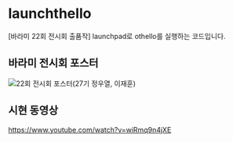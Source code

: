 # launchthello
[바라미 22회 전시회 출품작] launchpad로 othello를 실행하는 코드입니다. 

## 바라미 전시회 포스터
![22회 전시회 포스터(27기 정우열, 이재훈)](https://user-images.githubusercontent.com/76677980/189702327-0f7c7912-7ed0-4d3d-a23c-d1ab3df6ece6.jpeg)

## 시현 동영상
https://www.youtube.com/watch?v=wiRmq9n4jXE
